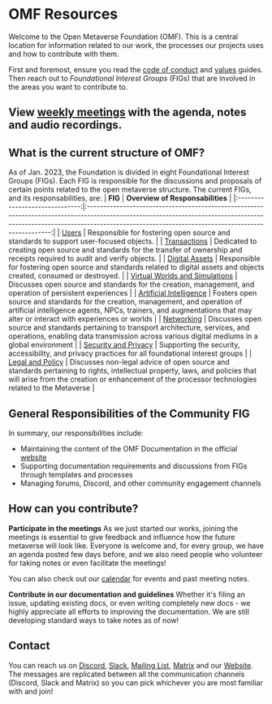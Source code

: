 # OMF Resources

Welcome to the Open Metaverse Foundation (OMF). This is a central location for information related to our work, the processes our projects uses and how to contribute with them. 

First and foremost, ensure you read the [code of conduct](CODE_OF_CONDUCT.md) and [values](values.md) guides. Then reach out to *Foundational Interest Groups* (FIGs) that are involved in the areas you want to contribute to.

## View [weekly meetings](./meetings/readme.md#Previous-Meetings) with the agenda, notes and audio recordings.

## What is the current structure of OMF?
As of Jan. 2023, the Foundation is divided in eight Foundational Interest Groups (FIGs). Each FIG is responsible for the discussions and proposals of certain points related to the open metaverse structure. The current FIGs, and its responsabilities, are:
|             **FIG**            |                                                                                                 **Overview of Responsabilities**                                                                                                |
|:------------------------------:|:-------------------------------------------------------------------------------------------------------------------------------------------------------------------------------------------------------------------------------:|
| [Users](https://github.com/Open-MV/fig-users)                          | Responsible for fostering open source and standards to support user-focused objects.                                                                                                                                            |
| [Transactions](https://github.com/Open-MV/fig-transactions)                   | Dedicated to creating open source and standards for the transfer of ownership and receipts required to audit and verify objects.                                                                                                |
| [Digital Assets](https://github.com/Open-MV/fig-digitalassets)                 | Responsible for fostering open source and standards related to digital assets and objects created, consumed or destroyed.                                                                                                       |
| [Virtual Worlds and Simulations](https://github.com/Open-MV/fig-virtualworldsim) | Discusses open source and standards for the creation, management, and operation of persistent experiences                                                                                                                       |
| [Artificial Intelligence](https://github.com/Open-MV/fig-AI)        | Fosters open source and standards for the creation, management, and operation of artificial intelligence  agents, NPCs, trainers, and augmentations that may alter or interact  with experiences or worlds                      |
| [Networking](https://github.com/Open-MV/fig-networking)                     | Discusses open source and standards pertaining to transport architecture, services, and operations, enabling data  transmission across various digital mediums in a global environment                                          |
| [Security and Privacy](https://github.com/Open-MV/fig-security)           | Supporting the security, accessibility, and privacy practices for all foundational interest groups                                                                                                                              |
| [Legal and Policy](https://github.com/Open-MV/fig-legal-policy)               | Discusses non-legal advice of open source and standards pertaining to rights, intellectual property, laws, and policies that will arise from the creation or enhancement of the processor technologies related to the Metaverse |

## General Responsibilities of the Community FIG
In summary, our responsibilities include:
- Maintaining the content of the OMF Documentation in the official [website](https://www.openmv.org/)
- Supporting documentation requirements and discussions from FIGs through templates and processes
- Managing forums, Discord, and other community engagement channels

## How can you contribute?

**Participate in the meetings**
As we just started our works, joining the meetings is essential to give feedback and influence how the future metaverse will look like. Everyone is welcome and, for every group, we have an agenda posted few days before, and we also need people who volunteer for taking notes or even facilitate the meetings!

You can also check out our [calendar](https://lists.openmv.org/g/calendar/calendar) for events and past meeting notes.

**Contribute in our documentation and guidelines**
Whether it's filing an issue, updating existing docs, or even writing completely new docs - we highly appreciate all efforts to improving the documentation. We are still developing standard ways to take notes as of now! 

## Contact

You can reach us on [Discord](https://discord.gg/openmetaverse), [Slack](https://join.slack.com/t/openmetaverse/shared_invite/zt-1nm1r7t06-AAP4s69ZY2b_zMyur0aS3g), [Mailing List](https://lists.openmv.org/g/main), [Matrix](https://matrix.openmv.org/) and our [Website](https://www.openmv.org/about/contact-us/). The messages are replicated between all the communication channels (Discord, Slack and Matrix) so you can pick whichever you are most familiar with and join!
